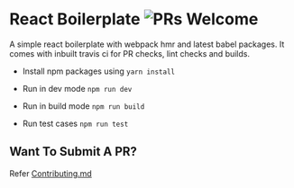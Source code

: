 # React Boilerplate ![PRs Welcome](https://img.shields.io/badge/PRs-welcome-green.svg)

A simple react boilerplate with webpack hmr and latest babel packages. It comes with inbuilt travis ci for PR checks, lint checks and builds.

- Install npm packages using `yarn install`

- Run in dev mode
    `npm run dev`

- Run in build mode
    `npm run build`
    
- Run test cases
    `npm run test`

## Want To Submit A PR?
Refer [Contributing.md](https://github.com/udaypydi/react-simple-boilerplate/blob/master/CONTRIBUTING.md)
